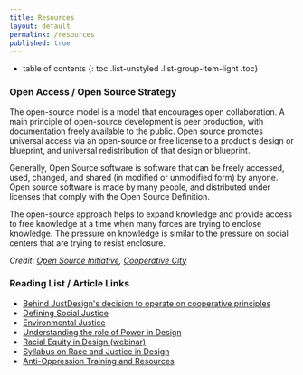 ```yaml
---
title: Resources
layout: default
permalink: /resources
published: true
---
```

* table of contents
{: toc .list-unstyled .list-group-item-light .toc}

### Open Access / Open Source Strategy
The open-source model is a model that encourages open collaboration. A main principle of open-source development is peer production, with documentation freely available to the public. Open source promotes universal access via an open-source or free license to a product's design or blueprint, and universal redistribution of that design or blueprint. 

Generally, Open Source software is software that can be freely accessed, used, changed, and shared (in modified or unmodified form) by anyone. Open source software is made by many people, and distributed under licenses that comply with the Open Source Definition.

The open-source approach helps to expand knowledge and provide access to free knowledge at a time when many forces are trying to enclose knowledge. The pressure on knowledge is similar to the pressure on social centers that are trying to resist enclosure.

_Credit_: _[Open Source Initiative](http://opensource.org/osd), [Cooperative City](http://cooperativecity.org/2017/09/29/goteo)_

### Reading List / Article Links

- [Behind JustDesign's decision to operate on cooperative principles](http://bit.ly/AThirdWay)
- [Defining Social Justice](ttp://bit.ly/SocialJusticeDef)
- [Environmental Justice](http://bit.ly/EJinTrump)
- [Understanding the role of Power in Design](http://bit.ly/PowerInDesign)
- [Racial Equity in Design (webinar)](http://bit.ly/2RacialEquityInDesign)
- [Syllabus on Race and Justice in Design](http://bit.ly/RaceInDesign)
- [Anti-Oppression Training and Resources](http://aorta.coop)
